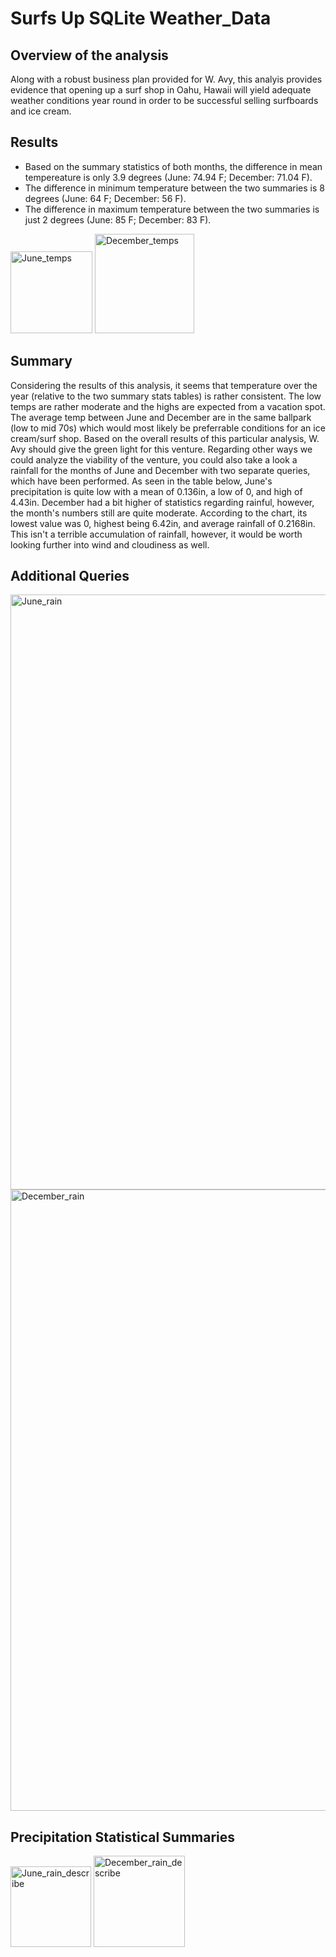 # Surfs Up SQLite Weather_Data
## Overview of the analysis
Along with a robust business plan provided for W. Avy, this analyis provides evidence that opening up a surf shop in Oahu, Hawaii will yield adequate weather conditions year round in order to be successful selling surfboards and ice cream.

## Results
- Based on the summary statistics of both months, the difference in mean tempereature is only 3.9 degrees (June: 74.94 F; December: 71.04 F).
- The difference in minimum temperature between the two summaries is 8 degrees (June: 64 F; December: 56 F).
- The difference in maximum temperature between the two summaries is just 2 degrees (June: 85 F; December: 83 F).

<img width="131" alt="June_temps" src="https://user-images.githubusercontent.com/85330159/129416805-8c3efdf9-4536-41a4-8b3f-dba7fe3499c3.png">

<img width="159" alt="December_temps" src="https://user-images.githubusercontent.com/85330159/129416808-33869a3f-bf6c-42e7-9e7e-40795b3f1b74.png">


## Summary
Considering the results of this analysis, it seems that temperature over the year (relative to the two summary stats tables) is rather consistent. The low temps are rather moderate and the highs are expected from a vacation spot. The average temp between June and December are in the same ballpark (low to mid 70s) which would most likely be preferrable conditions for an ice cream/surf shop. Based on the overall results of this particular analysis, W. Avy should give the green light for this venture. Regarding other ways we could analyze the viability of the venture, you could also take a look a rainfall for the months of June and December with two separate queries, which have been performed. As seen in the table below, June's precipitation is quite low with a mean of 0.136in, a low of 0, and high of 4.43in. December had a bit higher of statistics regarding rainful, however, the month's numbers still are quite moderate. According to the chart, its lowest value was 0, highest being 6.42in, and average rainfall of 0.2168in. This isn't a terrible accumulation of rainfall, however, it would be worth looking further into wind and cloudiness as well.

## Additional Queries
<img width="952" alt="June_rain" src="https://user-images.githubusercontent.com/85330159/129416612-e93d0d6b-688e-4eae-8ebb-8c610456f9f3.png">

<img width="994" alt="December_rain" src="https://user-images.githubusercontent.com/85330159/129416631-3c12f9c1-4c60-4b24-b937-ab11a5dacec4.png">

## Precipitation Statistical Summaries
<img width="129" alt="June_rain_describe" src="https://user-images.githubusercontent.com/85330159/129416668-029c2217-a041-4d6f-a33e-bc4a752c0f5d.png">

<img width="146" alt="December_rain_describe" src="https://user-images.githubusercontent.com/85330159/129416677-2aabb05e-0bfb-4595-84f6-314af5585402.png">





